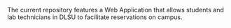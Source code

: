 The current repository features a Web Application that allows students and lab technicians in DLSU to facilitate reservations on campus. 
